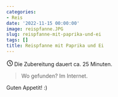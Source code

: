 ```yaml
---
categories:
- Reis
date: '2022-11-15 00:00:00'
image: reispfanne.JPG
slug: reispfanne-mit-paprika-und-ei
tags: []
title: Reispfanne mit Paprika und Ei
---
```



<svg xmlns="http://www.w3.org/2000/svg" class="icon icon-tabler icon-tabler-clock" width="17" height="17" viewBox="0 0 22 22" stroke-width="2" stroke="currentColor" fill="none" stroke-linecap="round" stroke-linejoin="round">
  <path stroke="none" d="M0 0h24v24H0z"></path>
  <circle cx="12" cy="12" r="9"></circle>
  <polyline points="12 7 12 12 15 15"></polyline>
</svg> Die Zubereitung dauert ca. 25 Minuten.

> Wo gefunden? Im Internet.

Guten Appetit! :)